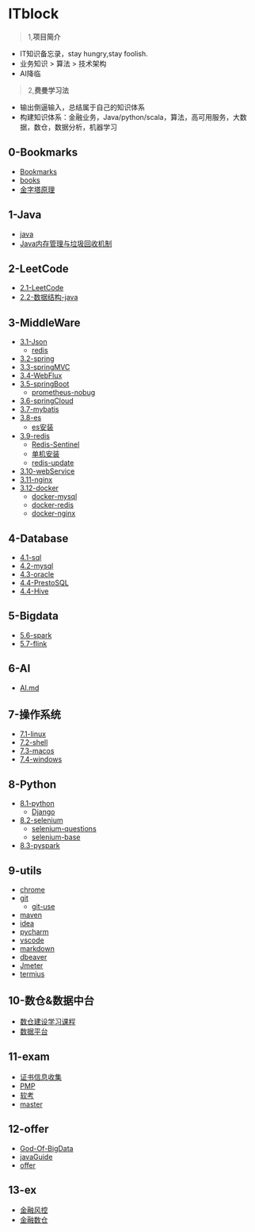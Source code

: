 # ITblock
> 1,**项目简介** 
- IT知识备忘录，stay hungry,stay foolish.
- 业务知识 > 算法 > 技术架构
- AI降临 
> 2,**费曼学习法**
- 输出倒逼输入，总结属于自己的知识体系
- 构建知识体系：金融业务，Java/python/scala，算法，高可用服务，大数据，数仓，数据分析，机器学习

## 0-Bookmarks
- [Bookmarks](./0-Bookmarks/Bookmarks.md)
- [books](./0-Bookmarks/books.md)
- [金字塔原理](./0-Bookmarks/reader/金字塔原理.md)

## 1-Java
- [java](1-Java/java.md)
- [Java内存管理与垃圾回收机制](1-Java/java-memory-management.md)

## 2-LeetCode
- [2.1-LeetCode](2-LeetCode/leetcode/LeetCode.md)
- [2.2-数据结构-java](2-LeetCode/DataStruct/尚硅谷韩顺平老师数据结构分享/老师笔记.pdf)

## 3-MiddleWare
- [3.1-Json](3-MiddleWare/3.1-Json/json.md)
  - [redis](3-MiddleWare/3.1-Json/redis.md)
- [3.2-spring](3-MiddleWare/3.2-spring/spring.md)
- [3.3-springMVC](3-MiddleWare/3.3-springMVC/springMVC.md)
- [3.4-WebFlux](3-MiddleWare/3.4-WebFlux/WebFlux.md)
- [3.5-springBoot](3-MiddleWare/3.5-springBoot/springBoot.md)
  - [prometheus-nobug](3-MiddleWare/3.5-springBoot/nobug/prometheus-nobug.md)
- [3.6-springCloud](3-MiddleWare/3.5-springCloud/springCloud.md)
- [3.7-mybatis](3-MiddleWare/3.7-mybatis/mybatis.md)
- [3.8-es](3-MiddleWare/3.8-es/es.md)
  - [es安装](3-MiddleWare/3.8-es/es/install.md)
- [3.9-redis](3-MiddleWare/3.9-redis/redis.md)
  - [Redis-Sentinel](3-MiddleWare/3.9-redis/install/Redis-Sentinel.md)
  - [单机安装](3-MiddleWare/3.9-redis/install/singel.md)
  - [redis-update](3-MiddleWare/3.9-redis/install/redis-update.md)
- [3.10-webService](3-MiddleWare/3.10-webService/webService.md)
- [3.11-nginx](3-MiddleWare/3.11-nginx/nginx.md)
- [3.12-docker](3-MiddleWare/3.12-docker/docker.md)
  - [docker-mysql](3-MiddleWare/3.12-docker/docker-mysql.md)
  - [docker-redis](3-MiddleWare/3.12-docker/docker-redis.md)
  - [docker-nginx](3-MiddleWare/3.12-docker/docker-nginx.md)

## 4-Database
- [4.1-sql](4-Database/4.1-sql/sql.md)
- [4.2-mysql](4-Database/4.1-mysql/mysql.md)
- [4.3-oracle](4-Database/4.2-oracle/oracle.md)
- [4.4-PrestoSQL](4-Database/4.3-PrestoSQL/PrestoSQL.md)
- [4.4-Hive](4-Database/4.3-Hive/Hive.md)

## 5-Bigdata
- [5.6-spark](5-Bigdata/spark/spark.md)
- [5.7-flink](5-Bigdata/flink/flink.md)

## 6-AI
- [AI.md](6-AI/AI.md)
 
## 7-操作系统
- [7.1-linux](7-system/linux/linux.md)
- [7.2-shell](7-system/shell/shell.md)
- [7.3-macos](7-system/macos/macos.md)
- [7.4-windows](7-system/windows/windows.md)

## 8-Python
- [8.1-python](8-Python/python/python.md)
  - [Django](8-Python/python/Django.md)
- [8.2-selenium](8-Python/selenium/selenium.md)
  - [selenium-questions](8-Python/selenium/selenium-questions.md)
  - [selenium-base](8-Python/selenium/base.md)
- [8.3-pyspark](8-Python/pyspark/pyspark.md)

## 9-utils
- [chrome](9-utils/chrome/chrome.md)
- [git](9-utils/git/git.md)
  - [git-use](9-utils/git/git-use.md)
- [maven](9-utils/maven/maven.md)
- [idea](9-utils/idea/idea.md)
- [pycharm](9-utils/pycharm/pycharm.md)
- [vscode](9-utils/vscode/vscode.md)
- [markdown](9-utils/markdown/markdown.md)
- [dbeaver](9-utils/dbeaver/dbeaver.md)
- [Jmeter](9-utils/Jmeter/Jmeter.md)
- [termius](9-utils/termius/termius.md)

## 10-数仓&数据中台
- [数仓建设学习课程](./10-dw/dw.md)
- [数据平台](./10-dw/data-platform.md)

## 11-exam
- [证书信息收集](./11-exam/exam.md)
- [PMP](./11-exam/pmp/pmp.md)
- [软考](./11-exam/rk/rk.md)
- [master](11-exam/master/master.md)

## 12-offer
- [God-Of-BigData](https://github.com/wangzhiwubigdata/God-Of-BigData)
- [javaGuide](https://javaguide.cn/home.html)
- [offer](12-offer/offer/0-offer.md)

## 13-ex
- [金融风控](13-ex/risk.md)
- [金融数仓](13-ex/dw.md)
